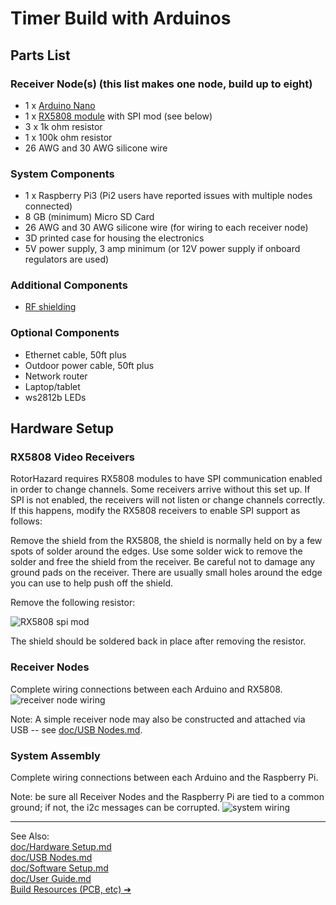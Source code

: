 # Timer Build with Arduinos

## Parts List

### Receiver Node(s) (this list makes one node, build up to eight)
* 1 x [Arduino Nano](https://www.ebay.com/sch/i.html?_nkw=Arduino+Nano+V3.0+16M+5V+ATmega328P)
* 1 x [RX5808 module](https://www.banggood.com/search/rx5808-module.html) with SPI mod (see below)
* 3 x 1k ohm resistor
* 1 x 100k ohm resistor
* 26 AWG and 30 AWG silicone wire

### System Components
* 1 x Raspberry Pi3 (Pi2 users have reported issues with multiple nodes connected)
* 8 GB (minimum) Micro SD Card
* 26 AWG and 30 AWG silicone wire (for wiring to each receiver node)
* 3D printed case for housing the electronics
* 5V power supply, 3 amp minimum (or 12V power supply if onboard regulators are used)

### Additional Components
* [RF shielding](Shielding%20and%20Course%20Position.md)

### Optional Components
* Ethernet cable, 50ft plus
* Outdoor power cable, 50ft plus
* Network router
* Laptop/tablet
* ws2812b LEDs

## Hardware Setup

### RX5808 Video Receivers
RotorHazard requires RX5808 modules to have SPI communication enabled in order to change channels. Some receivers arrive without this set up. If SPI is not enabled, the receivers will not listen or change channels correctly. If this happens, modify the RX5808 receivers to enable SPI support as follows:

Remove the shield from the RX5808, the shield is normally held on by a few spots of solder around the edges. Use some solder wick to remove the solder and free the shield from the receiver. Be careful not to damage any ground pads on the receiver. There are usually small holes around the edge you can use to help push off the shield.

Remove the following resistor:

![RX5808 spi mod](img/rx5808-new-top.jpg)

The shield should be soldered back in place after removing the resistor.

### Receiver Nodes
Complete wiring connections between each Arduino and RX5808.
![receiver node wiring](img/Receivernode.png)

Note: A simple receiver node may also be constructed and attached via USB -- see [doc/USB Nodes.md](USB%20Nodes.md).

### System Assembly
Complete wiring connections between each Arduino and the Raspberry Pi.

Note: be sure all Receiver Nodes and the Raspberry Pi are tied to a common ground; if not, the i2c messages can be corrupted.
![system wiring](img/D5-i2c.png)

-----------------------------

See Also:<br/>
[doc/Hardware Setup.md](Hardware%20Setup.md)<br/>
[doc/USB Nodes.md](USB%20Nodes.md)<br/>
[doc/Software Setup.md](Software%20Setup.md)<br/>
[doc/User Guide.md](User%20Guide.md)<br/>
[Build Resources (PCB, etc) &#10132;&#xFE0E;](https://github.com/RotorHazard/RotorHazard/tree/main/resources)

